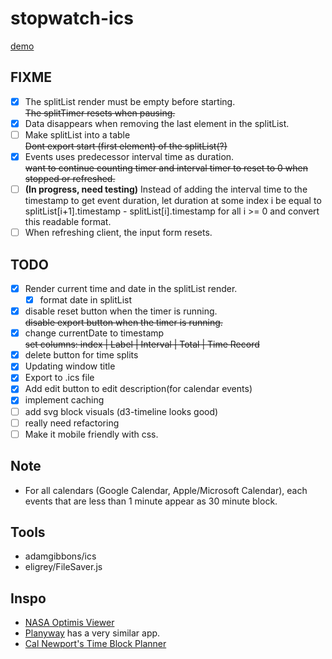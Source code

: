 # stopwatch-ics

[demo](https://gateway.pinata.cloud/ipfs/QmWe55w6ASYUwYSsSCiMKx3kPAm7GPq2tFzCGDyeLNnn2W/)

## FIXME

- [x] The splitList render must be empty before starting.\
       ~~The splitTimer resets when pausing.~~
- [x] Data disappears when removing the last element in the splitList.
- [ ] Make splitList into a table\
       ~~Dont export start (first element) of the splitList(?)~~
- [x] Events uses predecessor interval time as duration.\
~~want to continue counting timer and interval timer to reset to 0 when stopped or refreshed.~~
- [ ] **(In progress, need testing)** Instead of adding the interval time to the timestamp to get event duration, let duration at some index i be equal to splitList[i+1].timestamp - splitList[i].timestamp for all i >= 0 and convert this readable format.
- [ ] When refreshing client, the input form resets.

## TODO

- [x] Render current time and date in the splitList render.
  - [x] format date in splitList
- [x] disable reset button when the timer is running.\
       ~~disable export button when the timer is running.~~
- [x] change currentDate to timestamp\
       ~~set columns: index | Label | Interval | Total | Time Record~~
- [x] delete button for time splits
- [x] Updating window title
- [x] Export to .ics file
- [x] Add edit button to edit description(for calendar events)
- [x] implement caching
- [ ] add svg block visuals (d3-timeline looks good)
- [ ] really need refactoring
- [ ] Make it mobile friendly with css.

## Note

- For all calendars (Google Calendar, Apple/Microsoft Calendar), each events that are less than 1 minute appear as 30 minute block.

## Tools

- adamgibbons/ics
- eligrey/FileSaver.js

## Inspo

- [NASA Optimis Viewer](https://imgur.com/a/7PdIuWE)
- [Planyway](https://planyway.com/help/features/time-tracking#two-views-calendar-and-list) has a very similar app.
- [Cal Newport's Time Block Planner](https://www.timeblockplanner.com/)
